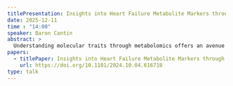 ```yaml
---
titlePresentation: Insights into Heart Failure Metabolite Markers through Explainable Machine Learning
date: 2025-12-11
time : "14:00"
speaker: Baron Cantin
abstract: >
  Understanding molecular traits through metabolomics offers an avenue to tailor cardiovascular prevention, diagnosis and treatment strategies more effectively. This study focuses on the application of machine learning (ML) and explainable artificial intelligence (XAI) algorithms to detect discriminant molecular signatures in heart failure (HF). In this study, we aim to uncover metabolites with significant predictive value by analyzing targeted metabolomics data through ML models and XAI methodologies. After robust quality control procedures, we analyzed 55 metabolites from 124 plasma samples, including 53 HF patients and 71 controls, comparing Logistic Regression (Logit) models with Support Vector Machine (SVM) and eXtreme Gradient Boosting (XGB), all achieving high accuracy in predicting group labels: 84.20\% ($\sigma=$5.46), 85.73\% ($\sigma=$6.25), and 84.80\% ($\sigma=$7.84), respectively. Permutation-based variable importance and Local Interpretable Model-agnostic Explanations (LIME) were used for group-level and individual-level explainability, respectively, complemented by H-Friedman statistics for variable interactions, yielding reliable, explainable insights of the ML models. Metabolites well-known for their association with heart failure, such as glucose and cholesterol, but also more recently described association such C18:1 carnitine, were reaffirmed in our analysis. The novel discovery of lignoceric acid (C24:0 fatty acid) as a critical discriminator, was confirmed in a replication cohort, underscoring its potential as a metabolite marker. Furthermore, our study highlights the utility of 2-way variable interaction analysis in unveiling a network of metabolite interactions essential for accurate disease prediction. The results demonstrate our approach's efficacy in identifying key metabolites and their interactions, illustrating the power of ML and XAI in advancing personalized healthcare solutions.
papers:
  - titlePaper: Insights into Heart Failure Metabolite Markers through Explainable Machine Learning
    url: https://doi.org/10.1101/2024.10.04.616718
type: talk
---
```

